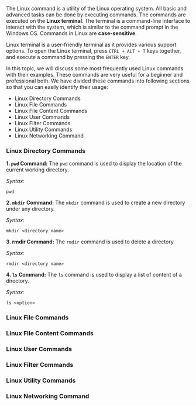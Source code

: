 The Linux command is a utility of the Linux operating system. All basic and advanced tasks can be done by executing commands. The commands are executed on the **Linux terminal**. The terminal is a command-line interface to interact with the system, which is similar to the command prompt in the Windows OS. Commands in Linux are **case-sensitive**.

Linux terminal is a user-friendly terminal as it provides various support options. To open the Linux terminal, press `CTRL + ALT + T` keys together, and execute a command by pressing the `ENTER` key.

In this topic, we will discuss some most frequently used Linux commands with their examples. These commands are very useful for a beginner and professional both. We have divided these commands into following sections so that you can easily identify their usage:

- Linux Directory Commands
- Linux File Commands
- Linux File Content Commands
- Linux User Commands
- Linux Filter Commands
- Linux Utility Commands
- Linux Networking Command

### Linux Directory Commands
**1. `pwd` Command:** The `pwd` command is used to display the location of the current working directory.

*Syntax:*
```command
pwd
```

**2. `mkdir` Command:** The `mkdir` command is used to create a new directory under any directory.

*Syntax:*
```command
mkdir <directory name>
```

**3. rmdir Command:** The `rmdir` command is used to delete a directory.

*Syntax:*
```command
rmdir <directory name>
```

**4. `ls` Command:** The `ls` command is used to display a list of content of a directory.

*Syntax:*
```command
ls <option>
```

### Linux File Commands
### Linux File Content Commands
### Linux User Commands
### Linux Filter Commands
### Linux Utility Commands
### Linux Networking Command














